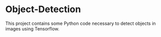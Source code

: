 # Object-Detection
This project contains some Python code necessary to detect objects in images using Tensorflow.
